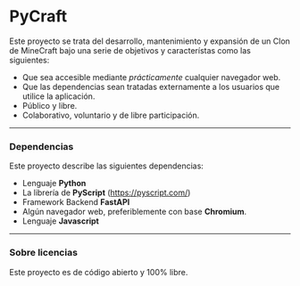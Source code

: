 # PyCraft
 
Este proyecto se trata del desarrollo, mantenimiento y expansión de un Clon de MineCraft bajo una serie de objetivos y característas como las siguientes:

- Que sea accesible mediante *prácticamente* cualquier navegador web.
- Que las dependencias sean tratadas externamente a los usuarios que utilice la aplicación.
- Público y libre.
- Colaborativo, voluntario y de libre participación.

---
### Dependencias
Este proyecto describe las siguientes dependencias:
 - Lenguaje **Python**
 - La librería de **PyScript** (https://pyscript.com/)
 - Framework Backend **FastAPI**
 - Algún navegador web, preferiblemente con base **Chromium**.
 - Lenguaje **Javascript**

---
### Sobre licencias

Este proyecto es de código abierto y 100% libre.